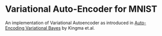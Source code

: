 # Variational Auto-Encoder for MNIST
An implementation of Variational Autoencoder as introduced in [Auto-Encoding Variational Bayes](https://arxiv.org/abs/1312.6114)
by Kingma et.al.

